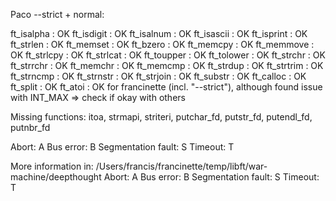 Paco --strict + normal:

ft_isalpha      : OK
ft_isdigit      : OK
ft_isalnum      : OK
ft_isascii      : OK
ft_isprint      : OK
ft_strlen       : OK
ft_memset       : OK
ft_bzero        : OK
ft_memcpy       : OK
ft_memmove      : OK
ft_strlcpy      : OK
ft_strlcat      : OK
ft_toupper      : OK
ft_tolower      : OK
ft_strchr       : OK
ft_strrchr      : OK
ft_memchr       : OK
ft_memcmp       : OK
ft_strdup       : OK
ft_strtrim      : OK
ft_strncmp      : OK
ft_strnstr      : OK
ft_strjoin      : OK
ft_substr       : OK
ft_calloc       : OK
ft_split        : OK
ft_atoi         : OK for francinette (incl. "--strict"), although found issue with INT_MAX => check if okay with others

Missing functions: itoa, strmapi, striteri, putchar_fd, putstr_fd, putendl_fd, putnbr_fd


Abort: A  Bus error: B  Segmentation fault: S  Timeout: T

More information in: /Users/francis/francinette/temp/libft/war-machine/deepthought
Abort: A  Bus error: B  Segmentation fault: S  Timeout: T